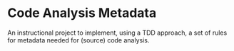 # Code Analysis Metadata

An instructional project to implement, using a TDD approach, a set of rules 
for metadata needed for (source) code analysis.
